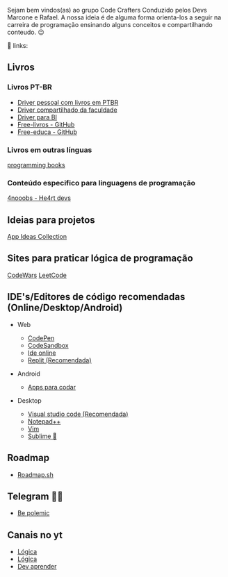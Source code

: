 Sejam bem vindos(as) ao grupo Code Crafters Conduzido pelos Devs Marcone e Rafael.
A nossa ideia é de alguma forma orienta-los a seguir na carreira de programação ensinando alguns conceitos e compartilhando conteudo. 😉

🔗 links:

## Livros

### Livros PT-BR

- [Driver pessoal com livros em PTBR](https://drive.google.com/drive/folders/17ckWRy1sHO0vMGB33xvOeIHL6R1Q2h1Z?usp=drive_link)
- [Driver compartilhado da faculdade](https://drive.google.com/drive/folders/1AEQf7o5NDsEcsdOwshHCKXiF8beCeiGv?usp=sharing)
- [Driver para BI](https://drive.google.com/drive/folders/15OXTFMRTmGfDyKBQlnQUbRER5YLKZjPe?usp=sharing)
- [Free-livros - GitHub](https://github.com/free-educa/free-livros)
- [Free-educa - GitHub](https://github.com/free-educa/books)


### Livros em outras línguas 

[programming books](https://github.com/EbookFoundation/free-programming-books)

### Conteúdo especifico para linguagens de programação

[4nooobs - He4rt devs](https://github.com/he4rt/4noobs)


## Ideias para projetos

[App Ideas Collection](https://github.com/florinpop17/app-ideas)

## Sites para praticar lógica de programação 

[CodeWars](https://www.codewars.com)
[LeetCode](https://leetcode.com)

## IDE's/Editores de código recomendadas (Online/Desktop/Android)

- Web
	- [CodePen](https://codepen.io)
	- [CodeSandbox](https://codesandbox.io/dashboard/recent)
	- [Ide online](https://www.online-ide.com)
	- [Replit (Recomendada)](https://www.online-ide.com)

- Android
	- [Apps para codar](https://blog.impulso.team/os-6-melhores-apps-para-facilitar-a-vida-de-devs-ctbp/)

- Desktop
	- [Visual studio code (Recomendada)](https://code.visualstudio.com)
	- [Notepad++](https://notepad-plus-plus.org/downloads/)
	- [Vim](https://www.vim.org)
	- [Sublime 🤢](https://www.sublimetext.com)

## Roadmap

- [Roadmap.sh](https://roadmap.sh)


## Telegram 🏴‍☠️

- [Be polemic](https://t.me/+zBhXq7zXbHVmZTEx)

## Canais no yt

- [Lógica](https://www.youtube.com/@CursoemVideo/videos)
- [Lógica](https://youtu.be/iF2MdbrTiBM?si=kn1X8g9aQG6aVRZw)
- [Dev aprender](https://www.youtube.com/@DevAprender)
